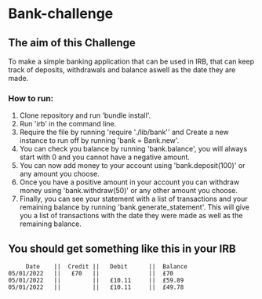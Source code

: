 # Bank-challenge

## The aim of this Challenge
To make a simple banking application that can be used in IRB, that can keep track of deposits, withdrawals and balance aswell as the date they are made. 

### How to run:
1. Clone repository and run 'bundle install'.
2. Run 'irb' in the command line.
3. Require the file by running 'require './lib/bank'' and Create a new instance to run off by running 'bank = Bank.new'.
4. You can check you balance by running 'bank.balance', you will always start with 0 and you cannot have a negative amount.
5. You can now add money to your account using 'bank.deposit(100)' or any amount you choose.
6. Once you have a positive amount in your account you can withdraw money using 'bank.withdraw(50)' or any other amount you choose.
7. Finally, you can see your statement with a list of transactions and your remaining balance by running 'bank.generate_statement'. This will give you a list of transactions with the date they were made as well as the remaining balance. 

## You should get something like this in your IRB
```
     Date    ||  Credit ||   Debit      ||  Balance
05/01/2022   ||   £70   ||              ||  £70
05/01/2022   ||         ||   £10.11     ||  £59.89
05/01/2022   ||         ||   £10.11     ||  £49.78
```
